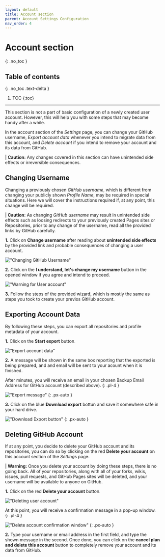 ```yaml
---
layout: default
title: Account section
parent: Account Settings Configuration
nav_order: 4
---
```


# Account section
{: .no_toc }

## Table of contents
{: .no_toc .text-delta }

1. TOC
{:toc}

---

This section is not a part of basic configuration of a newly created user account. However, this will help you with some steps that may become handy after a while.

In the account section of the _Settings_ page, you can change your GitHub username, _Export account data_ whenever you intend to migrate data from this account, and _Delete account_ if you intend to remove your account and its data from GitHub.

|   **Caution:** Any changes covered in this section can have unintended side effects or irreversible consequences.

## Changing Username

Changing a previously chosen _GitHub username_, which is different from changing your publicly shown _Profile Name_, may be required in special situations. Here we will cover the instructions required if, at any point, this change will be required.

|   **Caution:** As changing _GitHub username_ may result in unintended side effects such as loosing redirects to your previously created Pages sites or Repositories, prior to any change of the username, read all the provided links by GitHub carefully.

**1.** Click on **Change username** after reading about **unintended side effects** by the provided link and probable consequences of changing a user account.

!["Changing GitHub Username"](https://github.com/orion13579/COMM-2216-SetE-Group6/blob/gh-pages/assets/images/ChangingUsername.png?raw=true)

**2.** Click on the **I understand, let's change my username** button in the opened window if you agree and intend to proceed.

!["Warning for User account"](https://github.com/orion13579/COMM-2216-SetE-Group6/blob/gh-pages/assets/images/UseraccountChangeWarning.png?raw=true)

**3.** Follow the steps of the provided wizard, which is mostly the same as steps you took to create your previos GitHub account.

## Exporting Account Data

By following these steps, you can export all repositories and profile metadata of your account.

**1.** Click on the **Start export** button.

!["Export account data"](https://github.com/orion13579/COMM-2216-SetE-Group6/blob/gh-pages/assets/images/ExportingAccountData.png?raw=true)

**2.** A message will be shown in the same box reporting that the exported is being prepared, and and email will be sent to your acount when it is finished.

After minutes, you will receive an email in your chosen Backup Email Address for GitHub account (described above).
{: .pl-4 }

!["Export message"](https://github.com/orion13579/COMM-2216-SetE-Group6/blob/gh-pages/assets/images/ExportInProgress.png?raw=true)
{: .px-auto }

**3.** Click on the blue **Download export** bottun and save it somewhere safe in your hard drive.

!["Download Export button"](https://github.com/orion13579/COMM-2216-SetE-Group6/blob/gh-pages/assets/images/DownloadExport.png?raw=true)
{: .px-auto }

## Deleting GitHub Account

If at any point, you decide to delete your GitHub account and its repositories, you can do so by clicking on the red **Delete your account** on this account section of the _Settings_ page.

|   **Warning:** Once you delete your account by doing these steps, there is no going back. All of your repositories, along with all of your forks, wikis, issues, pull requests, and GitHub Pages sites will be deleted, and your username will be available to anyone on GitHub.

**1.** Click on the red **Delete your account** button.

!["Deleting user account"](https://github.com/orion13579/COMM-2216-SetE-Group6/blob/gh-pages/assets/images/DeletingAccount.png?raw=true)

At this point, you will receive a confirmation message in a pop-up window.
{: .pl-4 }

!["Delete account confirmation window"](https://github.com/orion13579/COMM-2216-SetE-Group6/blob/gh-pages/assets/images/DeleteAccountConfirmation.png?raw=true)
{: .px-auto }

**2.**  Type your username or email address in the first field, and type the shown message in the second. Once done, you can click on the **cancel plan and delete this account** button to completely remove your account and its data from GitHub.
